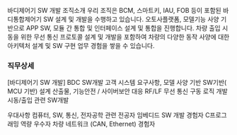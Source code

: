바디제어기 SW 개발
조직소개
우리 조직은 BCM, 스마트키, IAU, FOB 등이 포함된 바디통합제어기 SW 설계 및 개발을 수행하고 있습니다. 오토사플랫폼, 모델기능 사양 기반으로 APP SW, 모듈 간 통합 및 인터페이스 설계 및 통합을 진행합니다. 차량 출입 시동을 위한 무선 통신 프로토콜 설계 및 개발을 포함하여 차량의 다양한 동작 사양에 대한 아키텍처 설계 및 SW 구현 업무 경험을 쌓을 수 있습니다.

### 직무상세
[바디제어기 SW 개발]
BDC SW개발
고객 시스템 요구사항, 모델 사양 기반 SW기반( MCU 기반)
설계 산출물, 기능안전 / 사이버보안 대응
RF/LF 무선 통신 구동 로직 개발
시동/출입 관련 SW개발

우대사항
컴퓨터, SW, 통신, 전자공학 관련 전공자
임베디드 SW 개발 경험자
C프로그래밍 역량 우수자
차량 네트워크 (CAN, Ethernet) 경험자